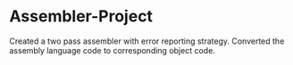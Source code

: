 # Assembler-Project
Created a two pass assembler with error reporting strategy.
Converted the assembly language code to corresponding object code.
